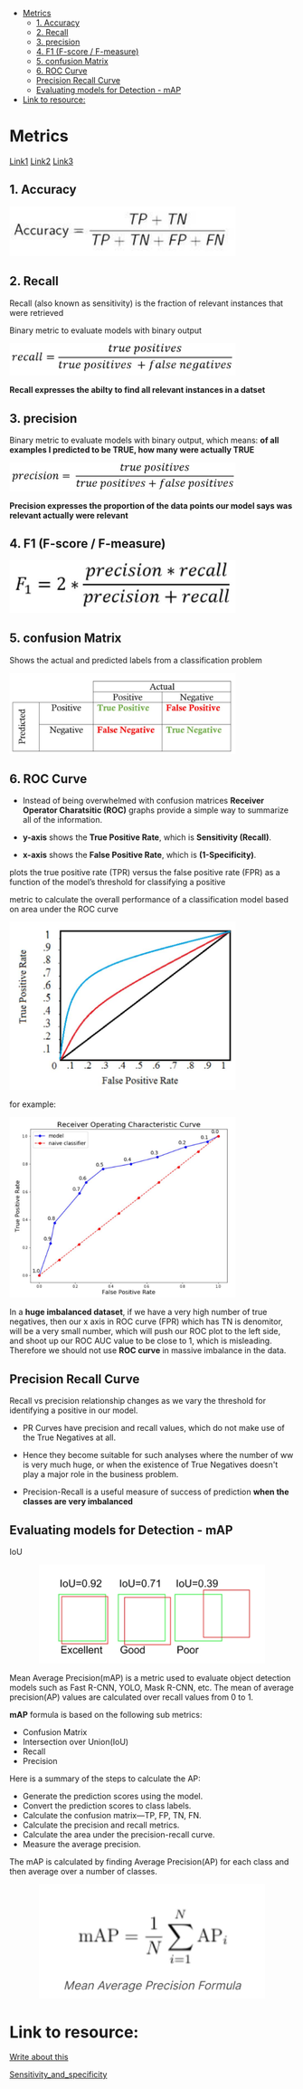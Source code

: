 
<!--ts-->
* [Metrics](#metrics)
   * [1. Accuracy](#1-accuracy)
   * [2. Recall](#2-recall)
   * [3. precision](#3-precision)
   * [4. F1 (F-score / F-measure)](#4-f1-f-score--f-measure)
   * [5. confusion Matrix](#5-confusion-matrix)
   * [6. ROC Curve](#6-roc-curve)
   * [Precision Recall Curve](#precision-recall-curve)
   * [Evaluating models for Detection - mAP](#evaluating-models-for-detection---map)
* [Link to resource:](#link-to-resource)

<!-- Created by https://github.com/ekalinin/github-markdown-toc -->
<!-- Added by: gil_diy, at: Thu 05 Jan 2023 12:46:37 IST -->

<!--te-->
# Metrics


[Link1](https://youtu.be/aWAnNHXIKww)
[Link2](https://youtu.be/A_ZKMsZ3f3o)
[Link3](https://youtu.be/A_ZKMsZ3f3o)

## 1. Accuracy

<p align="center" style="width:400px;" >
  <img src="images/metrics/accuracy.jpg" title="tool tip here">
</p>


## 2. Recall

Recall (also known as sensitivity) is the fraction of relevant instances that were retrieved

Binary metric to evaluate models with binary output

<p align="center" style="width:400px;" >
  <img src="images/metrics/recall.jpg" title="tool tip here">
</p>


**Recall expresses the abilty to find all relevant instances in a datset**

## 3. precision

Binary metric to evaluate models with binary output, which means:
**of all examples I predicted to be TRUE, how many were actually TRUE**

<p align="center" style="width:400px;" >
  <img src="images/metrics/precision.jpg" title="tool tip here">
</p>


**Precision expresses the proportion of the data points our model says was relevant actually were relevant**


## 4. F1 (F-score / F-measure)

<p align="center"  style="width:400px;" >
  <img src="images/metrics/f1.jpg" title="tool tip here">
</p>


## 5. confusion Matrix

Shows the actual and predicted labels from a classification problem

<p align="center" style="width:400px;" >
  <img src="images/metrics/confusion_metrics.jpg" title="tool tip here">
</p>

## 6. ROC Curve


* Instead of being overwhelmed with confusion matrices **Receiver Operator Charatsitic (ROC)** graphs provide a simple way to summarize all of the information.


* **y-axis** shows the **True Positive Rate**, which is **Sensitivity (Recall)**.

* **x-axis** shows the **False Positive Rate**, which is **(1-Specificity)**.


plots the true positive rate (TPR) versus the false positive rate (FPR) as a function of the model’s threshold for classifying a positive

metric to calculate the overall performance of a classification model based on area under the ROC curve

<p align="center" style="width:400px;">
  <img src="images/metrics/roc.jpg" title="tool tip here">
</p>


for example: 

<p align="center" style="width:400px;">
  <img src="images/metrics/roc2.jpg" title="tool tip here">
</p>

In a **huge imbalanced dataset**, if we have a very high number of true negatives, then our x axis in ROC curve (FPR) which has TN is denomitor, will be a very small number, which will push our ROC plot to the left side,
and shoot up our ROC AUC value to be close to 1, which is misleading.
Therefore we should not use **ROC curve** in massive imbalance in the data.

## Precision Recall Curve

Recall vs precision relationship changes as we vary the threshold for identifying a positive in our model. 

* PR Curves have precision and recall values, which do not make use of the True Negatives at all.

* Hence they become suitable for such analyses where the number of ww is very much huge, or when the existence of True Negatives doesn't play a major role in the business problem.

* Precision-Recall is a useful measure of success of prediction **when the classes are very imbalanced**


## Evaluating models for Detection - mAP

IoU

<p align="center">
  <img width="400" src="images/metrics/Iou.jpg" title="Look into the image">
</p>


Mean Average Precision(mAP) is a metric used to evaluate object detection models such as Fast R-CNN, YOLO, Mask R-CNN, etc. The mean of average precision(AP) values are calculated over recall values from 0 to 1.

**mAP** formula is based on the following sub metrics:

  * Confusion Matrix
  * Intersection over Union(IoU)
  * Recall
  * Precision


Here is a summary of the steps to calculate the AP:

* Generate the prediction scores using the model.
* Convert the prediction scores to class labels.
* Calculate the confusion matrix—TP, FP, TN, FN.
* Calculate the precision and recall metrics.
* Calculate the area under the precision-recall curve.
* Measure the average precision.

The mAP is calculated by finding Average Precision(AP) for each class and then average over a number of classes.

<p align="center">
  <img width="400" src="images/metrics/mean_average_precision.jpg" title="Look into the image">
</p>

# Link to resource:

[Write about this](https://ds100.org/sp20/resources/assets/lectures/lec24/LogisticRegressionPart2.html)

[Sensitivity_and_specificity](https://en.wikipedia.org/wiki/Sensitivity_and_specificity)

